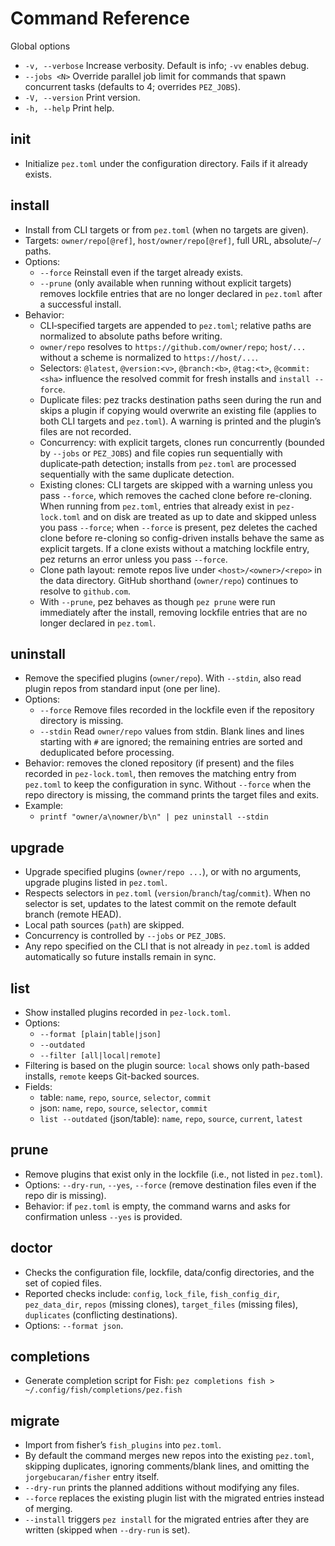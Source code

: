 # Command Reference

Global options

- `-v, --verbose` Increase verbosity. Default is info; `-vv` enables debug.
- `--jobs <N>` Override parallel job limit for commands that spawn concurrent tasks (defaults to 4; overrides `PEZ_JOBS`).
- `-V, --version` Print version.
- `-h, --help` Print help.

## init

- Initialize `pez.toml` under the configuration directory. Fails if it already exists.

## install

- Install from CLI targets or from `pez.toml` (when no targets are given).
- Targets: `owner/repo[@ref]`, `host/owner/repo[@ref]`, full URL, absolute/`~/` paths.
- Options:
  - `--force` Reinstall even if the target already exists.
  - `--prune` (only available when running without explicit targets) removes lockfile entries that are no longer declared in `pez.toml` after a successful install.
- Behavior:
  - CLI‑specified targets are appended to `pez.toml`; relative paths are normalized to absolute paths before writing.
  - `owner/repo` resolves to `https://github.com/owner/repo`; `host/...` without a scheme is normalized to `https://host/...`.
  - Selectors: `@latest`, `@version:<v>`, `@branch:<b>`, `@tag:<t>`, `@commit:<sha>` influence the resolved commit for fresh installs and `install --force`.
  - Duplicate files: pez tracks destination paths seen during the run and skips a plugin if copying would overwrite an existing file (applies to both CLI targets and `pez.toml`). A warning is printed and the plugin’s files are not recorded.
  - Concurrency: with explicit targets, clones run concurrently (bounded by `--jobs` or `PEZ_JOBS`) and file copies run sequentially with duplicate‑path detection; installs from `pez.toml` are processed sequentially with the same duplicate detection.
  - Existing clones: CLI targets are skipped with a warning unless you pass `--force`, which removes the cached clone before re-cloning. When running from `pez.toml`, entries that already exist in `pez-lock.toml` and on disk are treated as up to date and skipped unless you pass `--force`; when `--force` is present, pez deletes the cached clone before re-cloning so config-driven installs behave the same as explicit targets. If a clone exists without a matching lockfile entry, pez returns an error unless you pass `--force`.
  - Clone path layout: remote repos live under `<host>/<owner>/<repo>` in the data directory. GitHub shorthand (`owner/repo`) continues to resolve to `github.com`.
  - With `--prune`, pez behaves as though `pez prune` were run immediately after the install, removing lockfile entries that are no longer declared in `pez.toml`.

## uninstall

- Remove the specified plugins (`owner/repo`). With `--stdin`, also read plugin repos from standard input (one per line).
- Options:
  - `--force` Remove files recorded in the lockfile even if the repository directory is missing.
  - `--stdin` Read `owner/repo` values from stdin. Blank lines and lines starting with `#` are ignored; the remaining entries are sorted and deduplicated before processing.
- Behavior: removes the cloned repository (if present) and the files recorded in `pez-lock.toml`, then removes the matching entry from `pez.toml` to keep the configuration in sync. Without `--force` when the repo directory is missing, the command prints the target files and exits.
- Example:
  - `printf "owner/a\nowner/b\n" | pez uninstall --stdin`

## upgrade

- Upgrade specified plugins (`owner/repo ...`), or with no arguments, upgrade plugins listed in `pez.toml`.
- Respects selectors in `pez.toml` (`version`/`branch`/`tag`/`commit`). When no selector is set, updates to the latest commit on the remote default branch (remote HEAD).
- Local path sources (`path`) are skipped.
- Concurrency is controlled by `--jobs` or `PEZ_JOBS`.
- Any repo specified on the CLI that is not already in `pez.toml` is added automatically so future installs remain in sync.

## list

- Show installed plugins recorded in `pez-lock.toml`.
- Options:
  - `--format [plain|table|json]`
  - `--outdated`
  - `--filter [all|local|remote]`
- Filtering is based on the plugin source: `local` shows only path-based installs, `remote` keeps Git-backed sources.
- Fields:
  - table: `name`, `repo`, `source`, `selector`, `commit`
  - json: `name`, `repo`, `source`, `selector`, `commit`
  - `list --outdated` (json/table): `name`, `repo`, `source`, `current`, `latest`

## prune

- Remove plugins that exist only in the lockfile (i.e., not listed in `pez.toml`).
- Options: `--dry-run`, `--yes`, `--force` (remove destination files even if the repo dir is missing).
- Behavior: if `pez.toml` is empty, the command warns and asks for confirmation unless `--yes` is provided.

## doctor

- Checks the configuration file, lockfile, data/config directories, and the set of copied files.
- Reported checks include: `config`, `lock_file`, `fish_config_dir`, `pez_data_dir`, `repos` (missing clones), `target_files` (missing files), `duplicates` (conflicting destinations).
- Options: `--format json`.

## completions

- Generate completion script for Fish: `pez completions fish > ~/.config/fish/completions/pez.fish`

## migrate

- Import from fisher’s `fish_plugins` into `pez.toml`.
- By default the command merges new repos into the existing `pez.toml`, skipping duplicates, ignoring comments/blank lines, and omitting the `jorgebucaran/fisher` entry itself.
- `--dry-run` prints the planned additions without modifying any files.
- `--force` replaces the existing plugin list with the migrated entries instead of merging.
- `--install` triggers `pez install` for the migrated entries after they are written (skipped when `--dry-run` is set).
